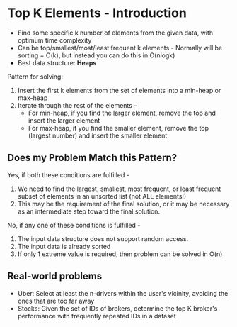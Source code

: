 # Top K Elements - Introduction

- Find some specific k number of elements from the given data, with optimum time complexity
- Can be top/smallest/most/least frequent k elements - Normally will be sorting + O(k), but instead you can do this in O(nlogk)
- Best data structure: **Heaps**

Pattern for solving:

1. Insert the first k elements from the set of elements into a min-heap or max-heap
2. Iterate through the rest of the elements - 
    - For min-heap, if you find the larger element, remove the top and insert the larger element
    - For max-heap, if you find the smaller element, remove the top (largest number) and insert the smaller element


## Does my Problem Match this Pattern?

Yes, if both these conditions are fulfilled -

1. We need to find the largest, smallest, most frequent, or least frequent subset of elements in an unsorted list (not ALL elements!)
2. This may be the requirement of the final solution, or it may be necessary as an intermediate step toward the final solution.

No, if any one of these conditions is fulfilled -

1. The input data structure does not support random access.
2. The input data is already sorted
3. If only 1 extreme value is required, then problem can be solved in O(n)

## Real-world problems

- Uber: Select at least the n-drivers  within the user's vicinity, avoiding the ones that are too far away
- Stocks: Given the set of IDs of brokers, determine the top K broker's performance with frequently repeated IDs in a dataset


